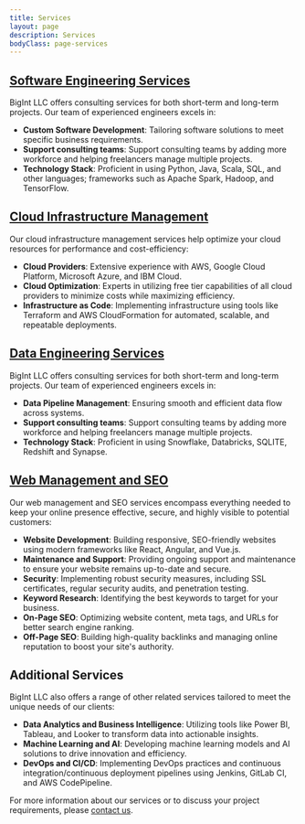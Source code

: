 ```yaml
---
title: Services
layout: page
description: Services
bodyClass: page-services
---
```


## [Software Engineering Services](/services/software-engineering/)
BigInt LLC offers consulting services for both short-term and long-term projects. Our team of experienced engineers excels in:
- **Custom Software Development**: Tailoring software solutions to meet specific business requirements.
- **Support consulting teams**: Support consulting teams by adding more workforce and helping freelancers manage multiple projects.
- **Technology Stack**: Proficient in using Python, Java, Scala, SQL, and other languages; frameworks such as Apache Spark, Hadoop, and TensorFlow.


## [Cloud Infrastructure Management](/services/cloud-management/)
Our cloud infrastructure management services help optimize your cloud resources for performance and cost-efficiency:
- **Cloud Providers**: Extensive experience with AWS, Google Cloud Platform, Microsoft Azure, and IBM Cloud.
- **Cloud Optimization**: Experts in utilizing free tier capabilities of all cloud providers to minimize costs while maximizing efficiency.
- **Infrastructure as Code**: Implementing infrastructure using tools like Terraform and AWS CloudFormation for automated, scalable, and repeatable deployments.

## [Data Engineering Services](/services/data-engineering/)
BigInt LLC offers consulting services for both short-term and long-term projects. Our team of experienced engineers excels in:
- **Data Pipeline Management**: Ensuring smooth and efficient data flow across systems.
- **Support consulting teams**: Support consulting teams by adding more workforce and helping freelancers manage multiple projects.
- **Technology Stack**: Proficient in using Snowflake, Databricks, SQLITE, Redshift and Synapse.


## [Web Management and SEO](/services/web-seo/)

Our web management and SEO services encompass everything needed to keep your online presence effective, secure, and highly visible to potential customers:

- **Website Development**: Building responsive, SEO-friendly websites using modern frameworks like React, Angular, and Vue.js.
- **Maintenance and Support**: Providing ongoing support and maintenance to ensure your website remains up-to-date and secure.
- **Security**: Implementing robust security measures, including SSL certificates, regular security audits, and penetration testing.
- **Keyword Research**: Identifying the best keywords to target for your business.
- **On-Page SEO**: Optimizing website content, meta tags, and URLs for better search engine ranking.
- **Off-Page SEO**: Building high-quality backlinks and managing online reputation to boost your site's authority.


## Additional Services
BigInt LLC also offers a range of other related services tailored to meet the unique needs of our clients:
- **Data Analytics and Business Intelligence**: Utilizing tools like Power BI, Tableau, and Looker to transform data into actionable insights.
- **Machine Learning and AI**: Developing machine learning models and AI solutions to drive innovation and efficiency.
- **DevOps and CI/CD**: Implementing DevOps practices and continuous integration/continuous deployment pipelines using Jenkins, GitLab CI, and AWS CodePipeline.


For more information about our services or to discuss your project requirements, please [contact us](/contact/).